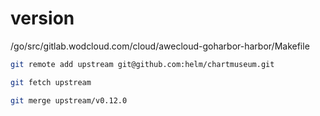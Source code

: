 # version

/go/src/gitlab.wodcloud.com/cloud/awecloud-goharbor-harbor/Makefile

```bash
git remote add upstream git@github.com:helm/chartmuseum.git

git fetch upstream

git merge upstream/v0.12.0
```
